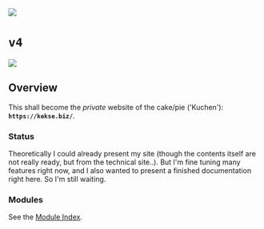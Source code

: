 <img src="https://kekse.biz/php/count.php?draw&override=github:v4&text=v4&draw" />

# **`v4`**
<img src="https://mirror.kekse.biz/noto-emoji-animation/emoji.php?tag=face-in-clouds&type=webp" />

## Overview
This shall become the _private_ website of the cake/pie ('Kuchen'): **`https://kekse.biz/`**.

### Status
Theoretically I could already present my site (though the contents itself are not really ready,
but from the technical site..). But I'm fine tuning many features right now, and I also wanted
to present a finished documentation right here. So I'm still waiting.

### Modules
See the [Module Index](docs/modules/README.md).

